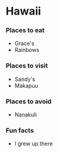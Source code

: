 # Hawaii

### Places to eat
- Grace's
- Rainbows

### Places to visit
- Sandy's
- Makapuu

### Places to avoid
- Nanakuli

### Fun facts
- I grew up there
